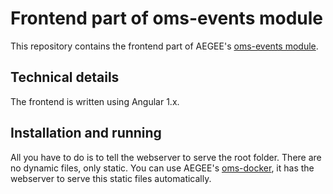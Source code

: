 # Frontend part of oms-events module

This repository contains the frontend part of AEGEE's [oms-events module](https://github.com/AEGEE/oms-events).

## Technical details

The frontend is written using Angular 1.x.

## Installation and running

All you have to do is to tell the webserver to serve the root folder. There are no dynamic files, only static.
You can use AEGEE's [oms-docker](https://github.com/AEGEE/oms-docker), it has the webserver to serve this static files automatically.